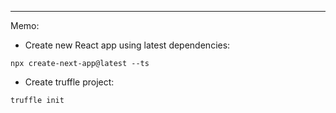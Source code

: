 ---

Memo:

- Create new React app using latest dependencies:
```linux
npx create-next-app@latest --ts
```
- Create truffle project:

```linux
truffle init
```
